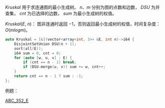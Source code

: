 $Kruskal$ 用于求连通图的最小生成树。 $n、m$ 分别为图的点数和边数， $DSU$ 为并查集， $cnt$ 为已选择的边数， $sum$ 为最小生成树的权值。

$Kruskal(E,\ n)$： 图非连通时返回 $-1$，否则返回最小生成树的权值，时间复杂度： $O(mlogm)$。

```c++
auto Kruskal = [&](vector<array<int, 3>> &E, int n)->i64 {
    DisjointSetUnion DSU(n + 1);
    sort(all(E));
    i64 sum = 0, cnt = 0;
    for (auto [w, u, v] : E) {
        if (cnt == n - 1) break;
        if (DSU.merge(u, v)) sum += w, cnt++;
    }
    return cnt == n - 1 ? sum : -1;
};
```

例题：

[ABC_352_E](https://atcoder.jp/contests/abc352/tasks/abc352_e)
